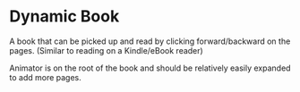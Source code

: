 # Dynamic Book
A book that can be picked up and read by clicking forward/backward on the pages. (Similar to reading on a Kindle/eBook reader)

Animator is on the root of the book and should be relatively easily expanded to add more pages.
